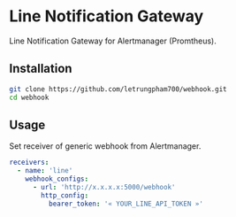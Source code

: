 # Line Notification Gateway #

Line Notification Gateway for Alertmanager (Promtheus).

## Installation ##

```bash
git clone https://github.com/letrungpham700/webhook.git
cd webhook

```

## Usage ##

Set receiver of generic webhook from Alertmanager.

```yaml
receivers:
  - name: 'line'
    webhook_configs:
      - url: 'http://x.x.x.x:5000/webhook'
        http_config:
          bearer_token: '« YOUR_LINE_API_TOKEN »'
```
